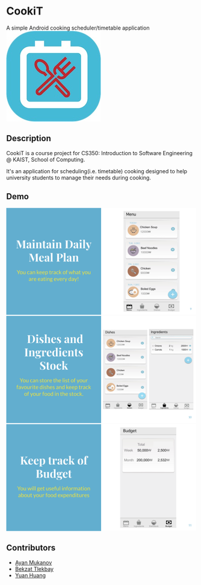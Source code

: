 # CookiT
A simple Android cooking scheduler/timetable application
![Logo](./cookit-logo.png)


## Description

CookiT is a course project for CS350: Introduction to Software Engineering @ KAIST, School of Computing.

It's an application for scheduling(i.e. timetable) cooking designed to help university students to manage their needs during cooking.

## Demo
![DemoSlides](./Presentation_slide1.png)
![DemoSlides](./Presentation_slide2.png)
![DemoSlides](./Presentation_slide3.png)

## Contributors
- [Ayan Mukanov](https://github.com/mukanov8)
- [Bekzat Tlekbay](https://github.com/fesiib)
- [Yuan Huang](https://github.com/huangyuan9811)
